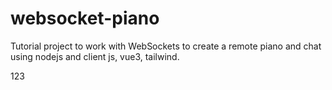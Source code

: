 # websocket-piano
Tutorial project to work with WebSockets to create a remote piano and chat using nodejs and client js, vue3, tailwind. 

123
